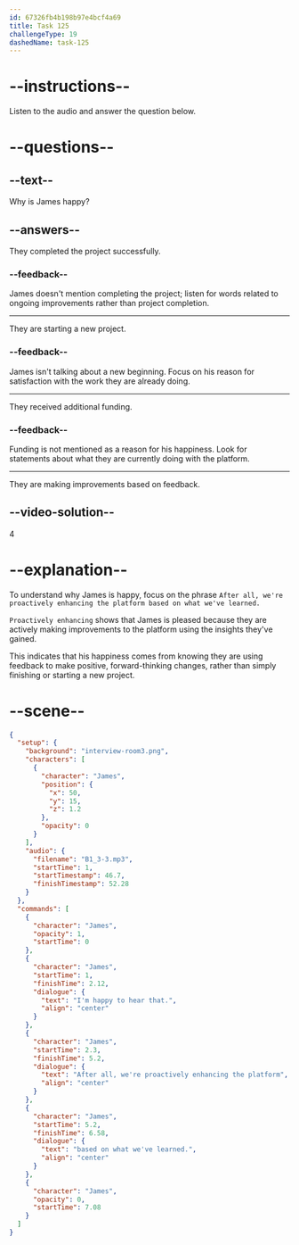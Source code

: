 ```yaml
---
id: 67326fb4b198b97e4bcf4a69
title: Task 125
challengeType: 19
dashedName: task-125
---
```


<!-- (audio) James: I’m happy to hear that. After all, we're proactively enhancing the platform based on what we've learned. -->

# --instructions--

Listen to the audio and answer the question below.

# --questions--

## --text--

Why is James happy?

## --answers--

They completed the project successfully.

### --feedback--

James doesn't mention completing the project; listen for words related to ongoing improvements rather than project completion.

---

They are starting a new project.

### --feedback--

James isn't talking about a new beginning. Focus on his reason for satisfaction with the work they are already doing.

---

They received additional funding.

### --feedback--

Funding is not mentioned as a reason for his happiness. Look for statements about what they are currently doing with the platform.

---

They are making improvements based on feedback.

## --video-solution--

4

# --explanation--

To understand why James is happy, focus on the phrase `After all, we're proactively enhancing the platform based on what we've learned.` 

`Proactively enhancing` shows that James is pleased because they are actively making improvements to the platform using the insights they've gained. 

This indicates that his happiness comes from knowing they are using feedback to make positive, forward-thinking changes, rather than simply finishing or starting a new project.

# --scene--

```json
{
  "setup": {
    "background": "interview-room3.png",
    "characters": [
      {
        "character": "James",
        "position": {
          "x": 50,
          "y": 15,
          "z": 1.2
        },
        "opacity": 0
      }
    ],
    "audio": {
      "filename": "B1_3-3.mp3",
      "startTime": 1,
      "startTimestamp": 46.7,
      "finishTimestamp": 52.28
    }
  },
  "commands": [
    {
      "character": "James",
      "opacity": 1,
      "startTime": 0
    },
    {
      "character": "James",
      "startTime": 1,
      "finishTime": 2.12,
      "dialogue": {
        "text": "I'm happy to hear that.",
        "align": "center"
      }
    },
    {
      "character": "James",
      "startTime": 2.3,
      "finishTime": 5.2,
      "dialogue": {
        "text": "After all, we're proactively enhancing the platform",
        "align": "center"
      }
    },
    {
      "character": "James",
      "startTime": 5.2,
      "finishTime": 6.58,
      "dialogue": {
        "text": "based on what we've learned.",
        "align": "center"
      }
    },
    {
      "character": "James",
      "opacity": 0,
      "startTime": 7.08
    }
  ]
}
```

